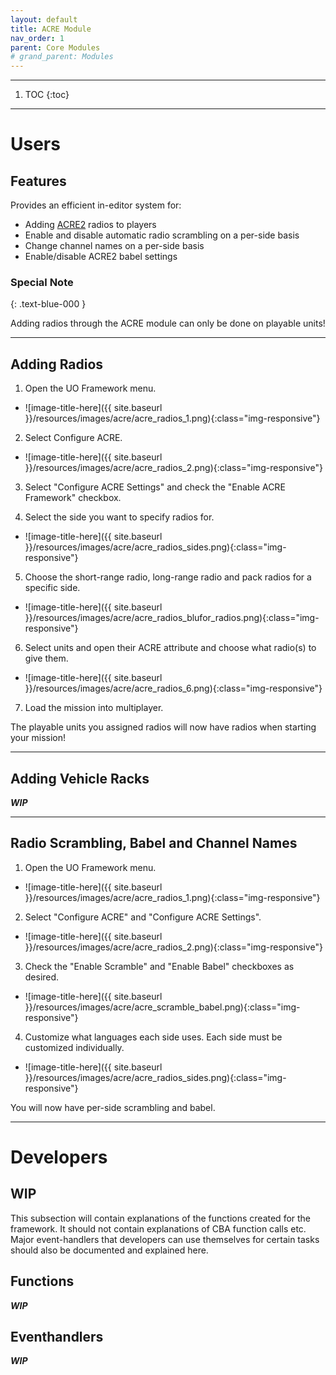 ```yaml
---
layout: default
title: ACRE Module
nav_order: 1
parent: Core Modules
# grand_parent: Modules
---
```


---

1. TOC
{:toc}

---

# Users

## Features

Provides an efficient in-editor system for:
- Adding [ACRE2](https://github.com/IDI-Systems/acre2) radios to players
- Enable and disable automatic radio scrambling on a per-side basis
- Change channel names on a per-side basis
- Enable/disable ACRE2 babel settings 

### Special Note
{: .text-blue-000 }

Adding radios through the ACRE module can only be done on playable units!

---

## Adding Radios

1. Open the UO Framework menu.
* ![image-title-here]({{ site.baseurl }}/resources/images/acre/acre_radios_1.png){:class="img-responsive"}

2. Select Configure ACRE.
* ![image-title-here]({{ site.baseurl }}/resources/images/acre/acre_radios_2.png){:class="img-responsive"}

3. Select "Configure ACRE Settings" and check the "Enable ACRE Framework" checkbox.

4. Select the side you want to specify radios for.
* ![image-title-here]({{ site.baseurl }}/resources/images/acre/acre_radios_sides.png){:class="img-responsive"}

5. Choose the short-range radio, long-range radio and pack radios for a specific side.
* ![image-title-here]({{ site.baseurl }}/resources/images/acre/acre_radios_blufor_radios.png){:class="img-responsive"}

6. Select units and open their ACRE attribute and choose what radio(s) to give them.
* ![image-title-here]({{ site.baseurl }}/resources/images/acre/acre_radios_6.png){:class="img-responsive"}

7. Load the mission into multiplayer.

The playable units you assigned radios will now have radios when starting your mission!

---

## Adding Vehicle Racks

_**WIP**_

---

## Radio Scrambling, Babel and Channel Names

1. Open the UO Framework menu.
* ![image-title-here]({{ site.baseurl }}/resources/images/acre/acre_radios_1.png){:class="img-responsive"}

2. Select "Configure ACRE" and "Configure ACRE Settings".
* ![image-title-here]({{ site.baseurl }}/resources/images/acre/acre_radios_2.png){:class="img-responsive"}

3. Check the "Enable Scramble" and "Enable Babel" checkboxes as desired.
* ![image-title-here]({{ site.baseurl }}/resources/images/acre/acre_scramble_babel.png){:class="img-responsive"}

4. Customize what languages each side uses. Each side must be customized individually.
* ![image-title-here]({{ site.baseurl }}/resources/images/acre/acre_radios_sides.png){:class="img-responsive"}

You will now have per-side scrambling and babel.

---

# Developers

## WIP

This subsection will contain explanations of the functions created for the framework.
It should not contain explanations of CBA function calls etc.
Major event-handlers that developers can use themselves for certain tasks should also be documented and explained here.

## Functions

_**WIP**_

## Eventhandlers

_**WIP**_
